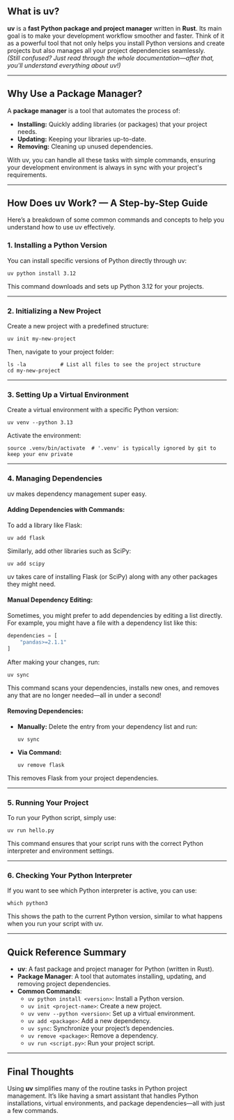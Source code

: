 ## What is uv?

**uv** is a **fast Python package and project manager** written in **Rust**. Its main goal is to make your development workflow smoother and faster. Think of it as a powerful tool that not only helps you install Python versions and create projects but also manages all your project dependencies seamlessly.  
*(Still confused? Just read through the whole documentation—after that, you'll understand everything about uv!)*

---

## Why Use a Package Manager?

A **package manager** is a tool that automates the process of:

- **Installing:** Quickly adding libraries (or packages) that your project needs.
- **Updating:** Keeping your libraries up-to-date.
- **Removing:** Cleaning up unused dependencies.

With uv, you can handle all these tasks with simple commands, ensuring your development environment is always in sync with your project's requirements.

---

## How Does uv Work? — A Step-by-Step Guide

Here’s a breakdown of some common commands and concepts to help you understand how to use uv effectively.

### 1. **Installing a Python Version**

You can install specific versions of Python directly through uv:

```shell
uv python install 3.12
```

This command downloads and sets up Python 3.12 for your projects.

---

### 2. **Initializing a New Project**

Create a new project with a predefined structure:

```shell
uv init my-new-project
```

Then, navigate to your project folder:

```shell
ls -la           # List all files to see the project structure
cd my-new-project
```

---

### 3. **Setting Up a Virtual Environment**

Create a virtual environment with a specific Python version:

```shell
uv venv --python 3.13
```

Activate the environment:

```shell
source .venv/bin/activate  # '.venv' is typically ignored by git to keep your env private
```

---

### 4. **Managing Dependencies**

uv makes dependency management super easy.

#### **Adding Dependencies with Commands:**

To add a library like Flask:

```shell
uv add flask
```

Similarly, add other libraries such as SciPy:

```shell
uv add scipy
```

uv takes care of installing Flask (or SciPy) along with any other packages they might need.

#### **Manual Dependency Editing:**

Sometimes, you might prefer to add dependencies by editing a list directly. For example, you might have a file with a dependency list like this:

```python
dependencies = [
    "pandas>=2.1.1"
]
```

After making your changes, run:

```shell
uv sync
```

This command scans your dependencies, installs new ones, and removes any that are no longer needed—all in under a second!

#### **Removing Dependencies:**

- **Manually:** Delete the entry from your dependency list and run:

  ```shell
  uv sync
  ```

- **Via Command:**

  ```shell
  uv remove flask
  ```

This removes Flask from your project dependencies.

---

### 5. **Running Your Project**

To run your Python script, simply use:

```shell
uv run hello.py
```

This command ensures that your script runs with the correct Python interpreter and environment settings.

---

### 6. **Checking Your Python Interpreter**

If you want to see which Python interpreter is active, you can use:

```shell
which python3
```

This shows the path to the current Python version, similar to what happens when you run your script with uv.

---

## Quick Reference Summary

- **uv**: A fast package and project manager for Python (written in Rust).
- **Package Manager**: A tool that automates installing, updating, and removing project dependencies.
- **Common Commands**:
  - `uv python install <version>`: Install a Python version.
  - `uv init <project-name>`: Create a new project.
  - `uv venv --python <version>`: Set up a virtual environment.
  - `uv add <package>`: Add a new dependency.
  - `uv sync`: Synchronize your project’s dependencies.
  - `uv remove <package>`: Remove a dependency.
  - `uv run <script.py>`: Run your project script.

---

## Final Thoughts

Using **uv** simplifies many of the routine tasks in Python project management. It’s like having a smart assistant that handles Python installations, virtual environments, and package dependencies—all with just a few commands.